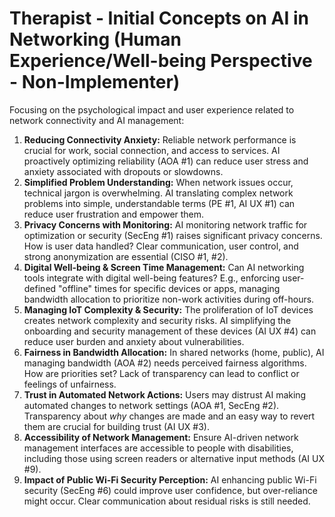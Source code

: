 # Therapist - Initial Concepts on AI in Networking (Human Experience/Well-being Perspective - Non-Implementer)

Focusing on the psychological impact and user experience related to network connectivity and AI management:

1.  **Reducing Connectivity Anxiety:** Reliable network performance is crucial for work, social connection, and access to services. AI proactively optimizing reliability (AOA #1) can reduce user stress and anxiety associated with dropouts or slowdowns.
2.  **Simplified Problem Understanding:** When network issues occur, technical jargon is overwhelming. AI translating complex network problems into simple, understandable terms (PE #1, AI UX #1) can reduce user frustration and empower them.
3.  **Privacy Concerns with Monitoring:** AI monitoring network traffic for optimization or security (SecEng #1) raises significant privacy concerns. How is user data handled? Clear communication, user control, and strong anonymization are essential (CISO #1, #2).
4.  **Digital Well-being & Screen Time Management:** Can AI networking tools integrate with digital well-being features? E.g., enforcing user-defined "offline" times for specific devices or apps, managing bandwidth allocation to prioritize non-work activities during off-hours.
5.  **Managing IoT Complexity & Security:** The proliferation of IoT devices creates network complexity and security risks. AI simplifying the onboarding and security management of these devices (AI UX #4) can reduce user burden and anxiety about vulnerabilities.
6.  **Fairness in Bandwidth Allocation:** In shared networks (home, public), AI managing bandwidth (AOA #2) needs perceived fairness algorithms. How are priorities set? Lack of transparency can lead to conflict or feelings of unfairness.
7.  **Trust in Automated Network Actions:** Users may distrust AI making automated changes to network settings (AOA #1, SecEng #2). Transparency about *why* changes are made and an easy way to revert them are crucial for building trust (AI UX #3).
8.  **Accessibility of Network Management:** Ensure AI-driven network management interfaces are accessible to people with disabilities, including those using screen readers or alternative input methods (AI UX #9).
9.  **Impact of Public Wi-Fi Security Perception:** AI enhancing public Wi-Fi security (SecEng #6) could improve user confidence, but over-reliance might occur. Clear communication about residual risks is still needed. 